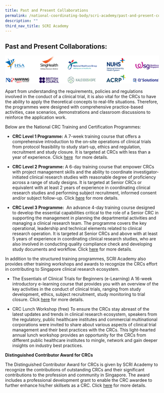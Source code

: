 ```yaml
---
title: Past and Present Collaborations
permalink: /national-coordinating-body/scri-academy/past-and-present-collaborations/
description: ""
third_nav_title: SCRI Academy
---
```

**Past and Present Collaborations:**
------------------------------------

![](/images/National%20Coordinating%20Body/scri-academy_partner-logos_for-verz.jpg)

Apart from understanding the requirements, policies and regulations involved in the conduct of a clinical trial, it is also vital for the CRCs to have the ability to apply the theoretical concepts to real-life situations. Therefore, the programmes were designed with comprehensive practice-based activities, case scenarios, demonstrations and classroom discussions to reinforce the application work.

Below are the National CRC Training and Certification Programmes:

*   **CRC Level 1 Programme:** A 7-week training course that offers a comprehensive introduction to the on-site operations of clinical trials from protocol feasibility to study start-up, ethics and regulation, recruitment and study closure. It is targeted at CRCs with less than a year of experience. Click [here](/news-and-events/news/clinical-research-coordinator-level-1-programme/)  for more details.
    
*   **CRC Level 2 Programme:** A 6-day training course that empower CRCs with project management skills and the ability to coordinate investigator-initiated clinical research studies with reasonable degree of proficiency across a range of study designs. It is targeted at Senior CRCs or equivalent with at least 2 years of experience in coordinating clinical research studies and performing subject recruitment, informed consent and/or subject follow-up. Click [here](/news-and-events/news/clinical-research-coordinator-level-2-programme/) for more details.
    
*   **CRC Level 3 Programme:**  An advance 4\-day training course designed to develop the essential capabilities critical to the role of a Senior CRC in supporting the management in planning the departmental activities and managing a clinical research team. The programme covers the key operational, leadership and technical elements related to clinical research operation. It is targeted at Senior CRCs and above with at least 5 years of experience in coordinating clinical research studies, who are also involved in conducting quality compliance check and developing study documents and workflow. Click [here](/news-and-events/news/clinical-research-coordinator-level-3-programme/) for more details.



In addition to the structured training programmes, SCRI Academy also provides other training workshops and awards to recognize the CRCs effort in contributing to Singapore clinical research ecosystem.

*   The Essentials of Clinical Trials for Beginners (e-Learning) A 16-week introductory e-learning course that provides you with an overview of the key activities in the conduct of clinical trials, ranging from study development, ethics, subject recruitment, study monitoring to trial closure. Click [here](/news-and-events/news/the-essentials-of-clinical-trials-for-beginners-programme/) for more details.
    

*   CRC Lunch Workshop (free) To ensure the CRCs stay abreast of the latest updates and trends in clinical research ecosystem, speakers from the regulatory, public healthcare institutes and commercial multinational corporations were invited to share about various aspects of clinical trial management and their best practices with the CRCs. This light-hearted annual lunch workshop provides an opportunity for the CRCs from different public healthcare institutes to mingle, network and gain deeper insights on industry best practices.


**Distinguished Contributor Award for CRCs**

The Distinguished Contributor Award for CRCs is given by SCRI Academy to recognize the contributions of outstanding CRCs and their significant contributions to the profession and community in Singapore. The award includes a professional development grant to enable the CRC awardee to further enhance his/her skillsets as a CRC. Click [here](/news-and-events/news/distinguished-contributor-award-for-clinical-research-coordinators/) for more details.